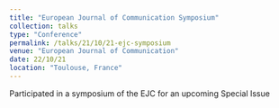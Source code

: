 ```yaml
---
title: "European Journal of Communication Symposium"
collection: talks
type: "Conference"
permalink: /talks/21/10/21-ejc-symposium
venue: "European Journal of Communication"
date: 22/10/21
location: "Toulouse, France"
---
```


Participated in a symposium of the EJC for an upcoming Special Issue
